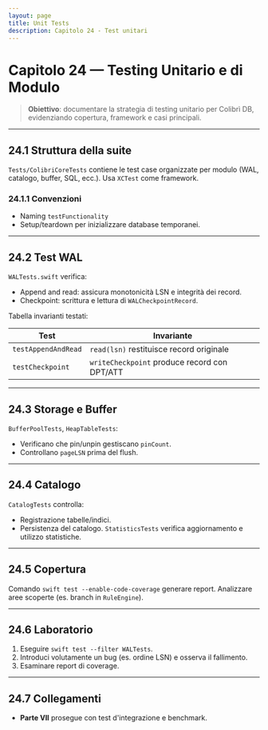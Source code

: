 ```yaml
---
layout: page
title: Unit Tests
description: Capitolo 24 - Test unitari
---
```


# Capitolo 24 — Testing Unitario e di Modulo

> **Obiettivo**: documentare la strategia di testing unitario per Colibrì DB, evidenziando copertura, framework e casi principali.

---

## 24.1 Struttura della suite

`Tests/ColibriCoreTests` contiene le test case organizzate per modulo (WAL, catalogo, buffer, SQL, ecc.). Usa `XCTest` come framework.

### 24.1.1 Convenzioni
- Naming `testFunctionality`
- Setup/teardown per inizializzare database temporanei.

---

## 24.2 Test WAL

`WALTests.swift` verifica:
- Append and read: assicura monotonicità LSN e integrità dei record.
- Checkpoint: scrittura e lettura di `WALCheckpointRecord`.

Tabella invarianti testati:

| Test | Invariante |
|------|------------|
| `testAppendAndRead` | `read(lsn)` restituisce record originale |
| `testCheckpoint` | `writeCheckpoint` produce record con DPT/ATT |

---

## 24.3 Storage e Buffer

`BufferPoolTests`, `HeapTableTests`:
- Verificano che pin/unpin gestiscano `pinCount`.
- Controllano `pageLSN` prima del flush.

---

## 24.4 Catalogo

`CatalogTests` controlla:
- Registrazione tabelle/indici.
- Persistenza del catalogo.
`StatisticsTests` verifica aggiornamento e utilizzo statistiche.

---

## 24.5 Copertura

Comando `swift test --enable-code-coverage` generare report. Analizzare aree scoperte (es. branch in `RuleEngine`).

---

## 24.6 Laboratorio

1. Eseguire `swift test --filter WALTests`.
2. Introduci volutamente un bug (es. ordine LSN) e osserva il fallimento.
3. Esaminare report di coverage.

---

## 24.7 Collegamenti
- **Parte VII** prosegue con test d'integrazione e benchmark.

